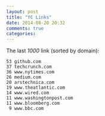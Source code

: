 ```yaml
---
layout: post
title: "YC Links"
date: 2014-08-20 20:32
comments: true
categories: 
---
```

The last _1000_ link (sorted by domain):

    53 github.com
    37 techcrunch.com
    36 www.nytimes.com
    26 medium.com
    20 arstechnica.com
    19 www.theatlantic.com
    14 www.wired.com
    11 www.washingtonpost.com
    11 www.bloomberg.com
     9 www.bbc.com
